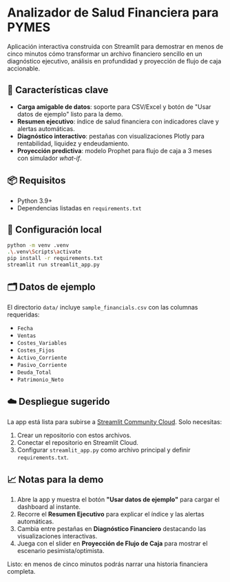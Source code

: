 # Analizador de Salud Financiera para PYMES

Aplicación interactiva construida con Streamlit para demostrar en menos de cinco minutos cómo transformar un archivo financiero sencillo en un diagnóstico ejecutivo, análisis en profundidad y proyección de flujo de caja accionable.

## 🚀 Características clave

- **Carga amigable de datos**: soporte para CSV/Excel y botón de "Usar datos de ejemplo" listo para la demo.
- **Resumen ejecutivo**: índice de salud financiera con indicadores clave y alertas automáticas.
- **Diagnóstico interactivo**: pestañas con visualizaciones Plotly para rentabilidad, liquidez y endeudamiento.
- **Proyección predictiva**: modelo Prophet para flujo de caja a 3 meses con simulador *what-if*.

## 📦 Requisitos

- Python 3.9+
- Dependencias listadas en `requirements.txt`

## 🧪 Configuración local

```bash
python -m venv .venv
.\.venv\Scripts\activate
pip install -r requirements.txt
streamlit run streamlit_app.py
```

## 🗂️ Datos de ejemplo

El directorio `data/` incluye `sample_financials.csv` con las columnas requeridas:

- `Fecha`
- `Ventas`
- `Costes_Variables`
- `Costes_Fijos`
- `Activo_Corriente`
- `Pasivo_Corriente`
- `Deuda_Total`
- `Patrimonio_Neto`

## ☁️ Despliegue sugerido

La app está lista para subirse a [Streamlit Community Cloud](https://streamlit.io/cloud). Solo necesitas:

1. Crear un repositorio con estos archivos.
2. Conectar el repositorio en Streamlit Cloud.
3. Configurar `streamlit_app.py` como archivo principal y definir `requirements.txt`.

## 📈 Notas para la demo

1. Abre la app y muestra el botón **"Usar datos de ejemplo"** para cargar el dashboard al instante.
2. Recorre el **Resumen Ejecutivo** para explicar el índice y las alertas automáticas.
3. Cambia entre pestañas en **Diagnóstico Financiero** destacando las visualizaciones interactivas.
4. Juega con el slider en **Proyección de Flujo de Caja** para mostrar el escenario pesimista/optimista.

Listo: en menos de cinco minutos podrás narrar una historia financiera completa.
